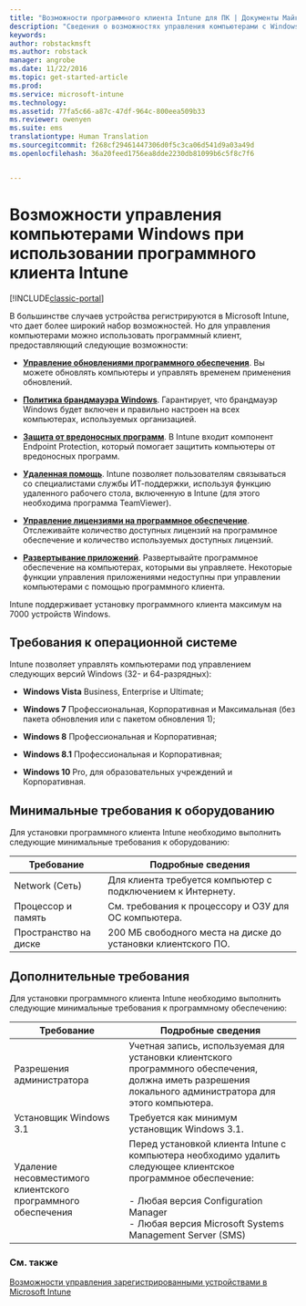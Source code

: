 ```yaml
---
title: "Возможности программного клиента Intune для ПК | Документы Майкрософт"
description: "Сведения о возможностях управления компьютерами с Windows с помощью программного клиента Intune."
keywords: 
author: robstackmsft
ms.author: robstack
manager: angrobe
ms.date: 11/22/2016
ms.topic: get-started-article
ms.prod: 
ms.service: microsoft-intune
ms.technology: 
ms.assetid: 77fa5c66-a87c-47df-964c-800eea509b33
ms.reviewer: owenyen
ms.suite: ems
translationtype: Human Translation
ms.sourcegitcommit: f268cf29461447306d0f5c3ca06d541d9a03a49d
ms.openlocfilehash: 36a20feed1756ea8dde2230db81099b6c5f8c7f6


---
```


# <a name="windows-pc-management-capabilities-when-you-use-the-intune-software-client"></a>Возможности управления компьютерами Windows при использовании программного клиента Intune

[!INCLUDE[classic-portal](../includes/classic-portal.md)]

В большинстве случаев устройства регистрируются в Microsoft Intune, что дает более широкий набор возможностей. Но для управления компьютерами можно использовать программный клиент, предоставляющий следующие возможности:

-   **[Управление обновлениями программного обеспечения](/intune/deploy-use/keep-windows-pcs-up-to-date-with-software-updates-in-microsoft-intune)**. Вы можете обновлять компьютеры и управлять временем применения обновлений.

-   **[Политика брандмауэра Windows](/intune/deploy-use/help-protect-windows-pcs-using-windows-firewall-policies-in-microsoft-intune)**. Гарантирует, что брандмауэр Windows будет включен и правильно настроен на всех компьютерах, используемых организацией.

-   **[Защита от вредоносных программ](/intune/deploy-use/help-secure-windows-pcs-with-endpoint-protection-for-microsoft-intune)**. В Intune входит компонент Endpoint Protection, который помогает защитить компьютеры от вредоносных программ.

-   **[Удаленная помощь](/intune/deploy-use/common-windows-pc-management-tasks-with-the-microsoft-intune-computer-client#request-and-provide-remote-assistance-to-windows-pcs-that-use-the-intune-client-software )**. Intune позволяет пользователям связываться со специалистами службы ИТ-поддержки, используя функцию удаленного рабочего стола, включенную в Intune (для этого необходима программа TeamViewer).

-   **[Управление лицензиями на программное обеспечение](/intune/deploy-use/manage-license-agreements-for-windows-pc-software-in-microsoft-intune)**. Отслеживайте количество доступных лицензий на программное обеспечение и количество используемых доступных лицензий.
-   **[Развертывание приложений](/intune/deploy-use/add-apps-for-windows-pcs-in-microsoft-intune)**. Развертывайте программное обеспечение на компьютерах, которыми вы управляете. Некоторые функции управления приложениями недоступны при управлении компьютерами с помощью программного клиента.


Intune поддерживает установку программного клиента максимум на 7000 устройств Windows.

## <a name="operating-system-requirements"></a>Требования к операционной системе
Intune позволяет управлять компьютерами под управлением следующих версий Windows (32- и 64-разрядных):


-   **Windows Vista** Business, Enterprise и Ultimate;

-   **Windows 7** Профессиональная, Корпоративная и Максимальная (без пакета обновления или с пакетом обновления 1);

-   **Windows 8** Профессиональная и Корпоративная;

-   **Windows 8.1** Профессиональная и Корпоративная;

- **Windows 10** Pro, для образовательных учреждений и Корпоративная.


## <a name="minimum-hardware-requirements"></a>Минимальные требования к оборудованию
Для установки программного клиента Intune необходимо выполнить следующие минимальные требования к оборудованию:

|Требование|Подробные сведения|
|---------------|--------------------|
|Network (Сеть)|Для клиента требуется компьютер с подключением к Интернету.|
|Процессор и память|См. требования к процессору и ОЗУ для ОС компьютера.|
|Пространство на диске|200 МБ свободного места на диске до установки клиентского ПО.|

## <a name="further-requirements"></a>Дополнительные требования
Для установки программного клиента Intune необходимо выполнить следующие минимальные требования к программному обеспечению:

|Требование|Подробные сведения|
|---------------|--------------------|
|Разрешения администратора|Учетная запись, используемая для установки клиентского программного обеспечения, должна иметь разрешения локального администратора для этого компьютера.|
|Установщик Windows 3.1|Требуется как минимум установщик Windows 3.1.|
|Удаление несовместимого клиентского программного обеспечения|Перед установкой клиента Intune с компьютера необходимо удалить следующее клиентское программное обеспечение:<br /><br />- Любая версия Configuration Manager<br />- Любая версия Microsoft Systems Management Server (SMS)|

### <a name="see-also"></a>См. также
[Возможности управления зарегистрированными устройствами в Microsoft Intune](./mobile-device-management-capabilities-in-microsoft-intune.md)



<!--HONumber=Dec16_HO3-->


